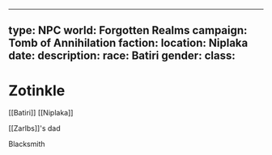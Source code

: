 
---
type: NPC
world: Forgotten Realms
campaign: Tomb of Annihilation
faction: 
location: Niplaka
date:
description:
race: Batiri
gender:
class:
---

# Zotinkle

[[Batiri]]
[[Niplaka]]

[[Zarlbs]]'s dad

Blacksmith